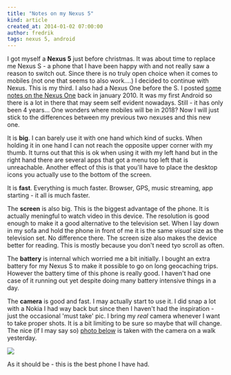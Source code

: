 ```yaml
---
title: "Notes on my Nexus 5"
kind: article
created_at: 2014-01-02 07:00:00
author: fredrik
tags: nexus 5, android
---
```


I got myself a **Nexus 5** just before christmas. It was about time to replace me Nexus S - a phone that I have been happy with and not really saw a reason to switch out. Since there is no truly open choice when it comes to mobiles (not one that seems to also work....) I decided to continue with Nexus. This is my third. I also had a Nexus One before the S. I posted [some notes on the Nexus One](http://highlevelbits.com/2010/03/notes-on-my-nexus-one.html) back in january 2010. It was my first Android so there is a lot in there that may seem self evident nowadays. Still - it has only been 4 years... One wonders where mobiles will be in 2018? Now I will just stick to the differences between my previous two nexuses and this new one.

It is **big**. I can barely use it with one hand which kind of sucks. When holding it in one hand I can not reach the opposite upper corner with my thumb. It turns out that this is ok when using it with my left hand but in the right hand there are several apps that got a menu top left that is unreachable. Another effect of this is that you'll have to place the desktop icons you actually use to the bottom of the screen.

It is **fast**. Everything is much faster. Browser, GPS, music streaming, app starting - it all is much faster.

The **screen** is also big. This is the biggest advantage of the phone. It is actually meningful to watch video in this device. The resolution is good enough to make it a good alternative to the television set. When I lay down in my sofa and hold the phone in front of me it is the same *visual* size as the television set. No difference there. The screen size also makes the device better for reading. This is mostly because you don't need tyo scroll as often.

The **battery** is internal which worried me a bit initially. I bought an extra battery for my Nexus S to make it possible to go on long geocaching trips. However the battery time of this phone is really good. I haven't had one case of it running out yet despite doing many battery intensive things in a day.

The **camera** is good and fast. I may actually start to use it. I did snap a lot with a Nokia I had way back but since then I haven't had the inspiration - just the occasional 'must take' pic. I bring my *real* camera whenever I want to take proper shots. It is a bit limiting to be sure so maybe that will change. The nice (if I may say so) [photo below](http://www.flickr.com/photos/froderik/11684236696/) is taken with the camera on a walk yesterday.

![](http://farm4.staticflickr.com/3801/11684236696_7a7a4c6121_b.jpg)

As it should be - this is the best phone I have had.
